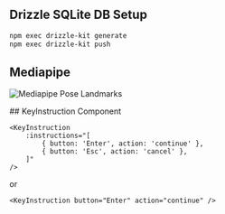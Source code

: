 ## Drizzle SQLite DB Setup

```sh
npm exec drizzle-kit generate
npm exec drizzle-kit push
```

## Mediapipe

![Mediapipe Pose Landmarks](https://camo.githubusercontent.com/d3afebfc801ee1a094c28604c7a0eb25f8b9c9925f75b0fff4c8c8b4871c0d28/68747470733a2f2f6d65646961706970652e6465762f696d616765732f6d6f62696c652f706f73655f747261636b696e675f66756c6c5f626f64795f6c616e646d61726b732e706e67)

## KeyInstruction Component

```vue
<KeyInstruction
    :instructions="[
        { button: 'Enter', action: 'continue' },
        { button: 'Esc', action: 'cancel' },
    ]"
/>
```

or

```vue
<KeyInstruction button="Enter" action="continue" />
```
